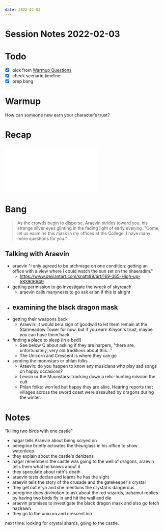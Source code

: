 ```yaml
---
date: 2022-02-03
---
```

# Session Notes 2022-02-03

# Todo

- [x]  pick from [Warmup Questions](../%F0%9F%A7%B0%20Toolbox/%E2%9D%93%20Warmup%20Questions.md)
- [x]  check scenario timeline
- [x]  prep bang
# Warmup
How can someone new earn your character’s trust?
# Recap
![a3e1](../logbook/act-iii/a3e1.md)

# Bang
> As the crowds begin to disperse, Araevin strides toward you, his strange silver eyes glinting in the fading light of early evening. "Come, let us examine this mask in my offices at the College. I have many more questions for you."
## Talking with Araevin
- araevin "i only agreed to be archmage on one condition: getting an office with a view where i could watch the sun set on the shaeradim."
	- https://www.deviantart.com/snatti89/art/169-365-High-up-583806649 
- getting permission to go investigate the wreck of skyreach
	- araevin calls manynests to go ask erlan if this is alright
- examining the black dragon mask
	- 
- getting their weapons back
	- Araevin: it would be a sign of goodwill to let them remain at the Starmeadow Tower for now. but if you earn Kinyon's trust, maybe you can have them back.
- finding a place to sleep (in a bed!)
	- See below Q about asking if they are harpers, "there are, unfortunately, very old traditions about this..."
	- The Unicorn and Crescent is where they can go
- sending the moonstars or phlan folks
	- Araevin: do you happen to know any musicians who play sad songs on happy occasions?
	- Leosin or the Moonstars: tracking down a relic-hunting mission the cult 
	- Phlan folks: worried but happy they are alive. Hearing reports that villages across the sword coast were assaulted by dragons during the winter.
# Notes
"killing two birds with one castle"
- hagar tells Araevin about being scryed on
- peregrine briefly activates the theurglass in his office to show waterdeep
- they explain about the castle's denizens
- hagar remembers the castle was going to the well of dragons, araevin tells them what he knows about it
- they speculate about rath's death
- araevin tests declan and learns he has the sight
- araevin tells the story of the crusade and the gatekeeper's crystal
- they get out eryn and she mentions the crystal is dangerous
- peregrine does *divination* to ask about the red wizards, bahamut replies by having two birds fly in and hit the wall and die
- araevin promises to investigate the black dragon mask and also go fetch hazirawn
- they go to the unicorn and crescent inn

next time: looking for crystal shards, going to the castle.